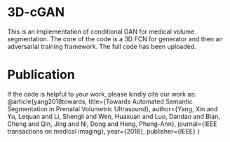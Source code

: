 # 3D-cGAN
This is an implementation of conditional GAN for medical volume segmentation. The core of the code is a 3D FCN for generator and then an adversarial training framework.
The full code has been uploaded.

# Publication
If the code is helpful to your work, please kindly cite our work as:
@article{yang2018towards,
  title={Towards Automated Semantic Segmentation in Prenatal Volumetric Ultrasound},
  author={Yang, Xin and Yu, Lequan and Li, Shengli and Wen, Huaxuan and Luo, Dandan and Bian, Cheng and Qin, Jing and Ni, Dong and Heng, Pheng-Ann},
  journal={IEEE transactions on medical imaging},
  year={2018},
  publisher={IEEE}
}
